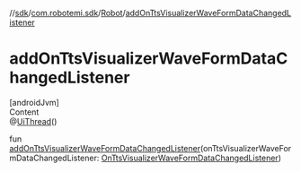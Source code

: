 //[sdk](../../../index.md)/[com.robotemi.sdk](../index.md)/[Robot](index.md)/[addOnTtsVisualizerWaveFormDataChangedListener](add-on-tts-visualizer-wave-form-data-changed-listener.md)



# addOnTtsVisualizerWaveFormDataChangedListener  
[androidJvm]  
Content  
@[UiThread](https://developer.android.com/reference/kotlin/androidx/annotation/UiThread.html)()  
  
fun [addOnTtsVisualizerWaveFormDataChangedListener](add-on-tts-visualizer-wave-form-data-changed-listener.md)(onTtsVisualizerWaveFormDataChangedListener: [OnTtsVisualizerWaveFormDataChangedListener](../../com.robotemi.sdk.listeners/-on-tts-visualizer-wave-form-data-changed-listener/index.md))  



